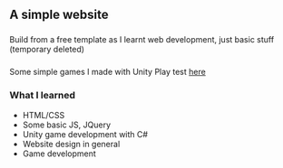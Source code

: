 ## A simple website
###
Build from a free template as I learnt web development, just basic stuff
(temporary deleted)

###
Some simple games I made with Unity 
Play test [here](https://januadrym.github.io/1st-web/index.html)

### What I learned
 * HTML/CSS
 * Some basic JS, JQuery
 * Unity game development with C#
 * Website design in general
 * Game development
